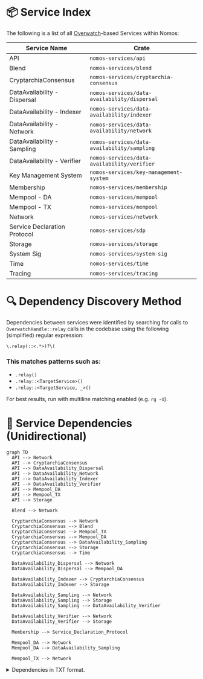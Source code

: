 # 📦 Service Index

The following is a list of all [Overwatch](https://github.com/logos-co/Overwatch)-based Services within Nomos:

| Service Name                          | Crate                                        |
|---------------------------------------|----------------------------------------------|
| API                                   | `nomos-services/api`                         |
| Blend                                 | `nomos-services/blend`                       |
| CryptarchiaConsensus                  | `nomos-services/cryptarchia-consensus`       |
| DataAvailability - Dispersal          | `nomos-services/data-availability/dispersal` |
| DataAvailability - Indexer            | `nomos-services/data-availability/indexer`   |
| DataAvailability - Network            | `nomos-services/data-availability/network`   |
| DataAvailability - Sampling           | `nomos-services/data-availability/sampling`  |
| DataAvailability - Verifier           | `nomos-services/data-availability/verifier`  |
| Key Management System                 | `nomos-services/key-management-system`       |
| Membership                            | `nomos-services/membership`                  |
| Mempool - DA                          | `nomos-services/mempool`                     |
| Mempool - TX                          | `nomos-services/mempool`                     |
| Network                               | `nomos-services/network`                     |
| Service Declaration Protocol          | `nomos-services/sdp`                         |
| Storage                               | `nomos-services/storage`                     |
| System Sig                            | `nomos-services/system-sig`                  |
| Time                                  | `nomos-services/time`                        |
| Tracing                               | `nomos-services/tracing`                     |

# 🔍 Dependency Discovery Method

Dependencies between services were identified by searching for calls to `OverwatchHandle::relay` calls in the codebase
using the following (simplified) regular expression:
```regex
\.relay(::<.*>)?\(
```

### This matches patterns such as:
- `.relay()`
- `.relay::<TargetService>()`
- `.relay::<TargetService, _>()`

For best results, run with multiline matching enabled (e.g. `rg -U`).

# 🔗 Service Dependencies (Unidirectional)

```mermaid
graph TD
  API --> Network
  API --> CryptarchiaConsensus
  API --> DataAvailability_Dispersal
  API --> DataAvailability_Network
  API --> DataAvailability_Indexer
  API --> DataAvailability_Verifier
  API --> Mempool_DA
  API --> Mempool_TX
  API --> Storage

  Blend --> Network

  CryptarchiaConsensus --> Network
  CryptarchiaConsensus --> Blend
  CryptarchiaConsensus --> Mempool_TX
  CryptarchiaConsensus --> Mempool_DA
  CryptarchiaConsensus --> DataAvailability_Sampling
  CryptarchiaConsensus --> Storage
  CryptarchiaConsensus --> Time

  DataAvailability_Dispersal --> Network
  DataAvailability_Dispersal --> Mempool_DA

  DataAvailability_Indexer --> CryptarchiaConsensus
  DataAvailability_Indexer --> Storage

  DataAvailability_Sampling --> Network
  DataAvailability_Sampling --> Storage
  DataAvailability_Sampling --> DataAvailability_Verifier

  DataAvailability_Verifier --> Network
  DataAvailability_Verifier --> Storage

  Membership --> Service_Declaration_Protocol

  Mempool_DA --> Network
  Mempool_DA --> DataAvailability_Sampling

  Mempool_TX --> Network
```


<details>

<summary>Dependencies in TXT format.</summary>

```
API
├── Network
├── CryptarchiaConsensus
├── DataAvailability - Dispersal
├── DataAvailability - Network
├── DataAvailability - Indexer
├── DataAvailability - Verifier
├── Mempool - DA
├── Mempool - TX
└── Storage

Blend
└── Network

CryptarchiaConsensus
├── Network
├── Blend
├── Mempool - TX
├── Mempool - DA
├── DataAvailability - Sampling
├── Storage
└── Time

DataAvailability - Dispersal
├── Network
└── Mempool - DA

DataAvailability - Indexer
├── CryptarchiaConsensus
└── Storage

DataAvailability - Network
└── (no dependencies)

DataAvailability - Sampling
├── Network
├── Storage
└── DataAvailability - Verifier

DataAvailability - Verifier
├── Network
└── Storage

Key Management System
└── (no dependencies)

Membership
└── Service Declaration Protocol

Mempool - DA
├── Network
└── DataAvailability - Sampling

Mempool - TX
└── Network

Network
└── (no dependencies)

Service Declaration Protocol
└── (no dependencies)

Storage
└── (no dependencies)

System Sig
└── (no dependencies)

Time
└── (no dependencies)

Tracing
└── (no dependencies)
```

</details>